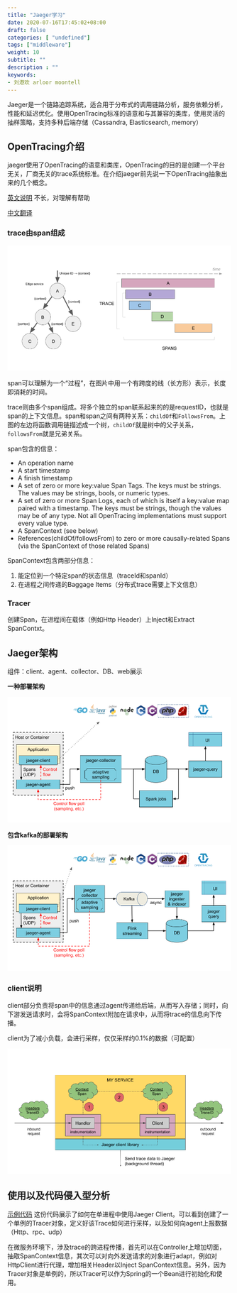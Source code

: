 ```yaml
---
title: "Jaeger学习"
date: 2020-07-16T17:45:02+08:00
draft: false
categories: [ "undefined"]
tags: ["middleware"]
weight: 10
subtitle: ""
description : ""
keywords:
- 刘港欢 arloor moontell
---
```


Jaeger是一个链路追踪系统，适合用于分布式的调用链路分析，服务依赖分析，性能和延迟优化。使用OpenTracing标准的语意和与其兼容的类库，使用灵活的抽样策略，支持多种后端存储（Cassandra, Elasticsearch, memory）
<!--more-->

## OpenTracing介绍

jaeger使用了OpenTracing的语意和类库，OpenTracing的目的是创建一个平台无关，厂商无关的trace系统标准。在介绍jaeger前先说一下OpenTracing抽象出来的几个概念。

[英文说明](https://github.com/opentracing/specification/blob/master/specification.md) 不长，对理解有帮助

[中文翻译](https://wu-sheng.gitbooks.io/opentracing-io/content/pages/api/cross-process-tracing.html)

### trace由span组成

![](/img/opentracing-trace-spans.png)

span可以理解为一个“过程”，在图片中用一个有跨度的线（长方形）表示，长度即消耗的时间。

trace则由多个span组成。将多个独立的span联系起来的的是requestID，也就是span的上下文信息。span和span之间有两种关系：`childOf`和`FollowsFrom`。上图的左边将函数调用链描述成一个树，`childOf`就是树中的父子关系，`followsFrom`就是兄弟关系。

span包含的信息：

- An operation name
- A start timestamp
- A finish timestamp
- A set of zero or more key:value Span Tags. The keys must be strings. The values may be strings, bools, or numeric types.
- A set of zero or more Span Logs, each of which is itself a key:value map paired with a timestamp. The keys must be strings, though the values may be of any type. Not all OpenTracing implementations must support every value type.
- A SpanContext (see below)
- References(childOf/followsFrom) to zero or more causally-related Spans (via the SpanContext of those related Spans)


SpanContext包含两部分信息：

1. 能定位到一个特定span的状态信息（traceId和spanId）
2. 在进程之间传递的Baggage Items（分布式trace需要上下文信息）

### Tracer

创建Span，在进程间在载体（例如Http Header）上Inject和Extract SpanContxt。


## Jaeger架构

组件：client、agent、collector、DB、web展示

**一种部署架构**

![](/img/architecture-v1.png)

**包含kafka的部署架构**

![](/img/architecture-v2.png)

### client说明

client部分负责将span中的信息通过agent传递给后端，从而写入存储；同时，向下游发送请求时，会将SpanContext附加在请求中，从而将trace的信息向下传播。

client为了减小负载，会进行采样，仅仅采样约0.1%的数据（可配置）

![](/img/jaeger-context-prop.png)

## 使用以及代码侵入型分析

[示例代码](https://github.com/signalfx/tracing-examples/blob/master/jaeger-java/src/main/java/com/signalfx/tracing/examples/jaeger/App.java) 这份代码展示了如何在单进程中使用Jaeger Client。可以看到创建了一个单例的Tracer对象，定义好该Trace如何进行采样，以及如何向agent上报数据（Http、rpc、udp）

在微服务环境下，涉及trace的跨进程传播，首先可以在Controller上增加切面，抽取SpanContext信息，其次可以对向外发送请求的对象进行adapt，例如对HttpClient进行代理，增加相关Header以Inject SpanContext信息。另外，因为Tracer对象是单例的，所以Tracer可以作为Spring的一个Bean进行初始化和使用。



